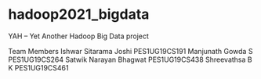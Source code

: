 # hadoop2021_bigdata

YAH – Yet Another Hadoop
Big Data project

Team Members
Ishwar Sitarama Joshi PES1UG19CS191
Manjunath Gowda S  PES1UG19CS264
Satwik Narayan Bhagwat PES1UG19CS438
Shreevathsa B K PES1UG19CS461






